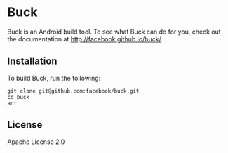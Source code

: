 Buck
====

Buck is an Android build tool. To see what Buck can do for you,
check out the documentation at <http://facebook.github.io/buck/>.

Installation
------------

To build Buck, run the following:

    git clone git@github.com:facebook/buck.git
    cd buck
    ant

License
-------
Apache License 2.0
